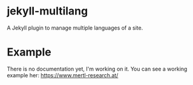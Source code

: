 # jekyll-multilang
A Jekyll plugin to manage multiple languages of a site.

# Example
There is no documentation yet, I'm working on it.
You can see a working example her: https://www.mertl-research.at/
